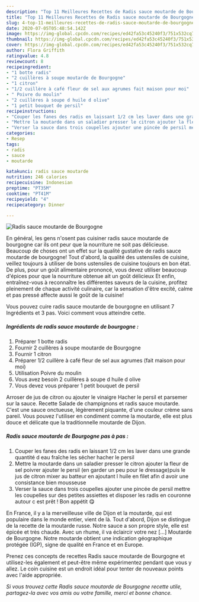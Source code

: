 ```yaml
---
description: "Top 11 Meilleures Recettes de Radis sauce moutarde de Bourgogne"
title: "Top 11 Meilleures Recettes de Radis sauce moutarde de Bourgogne"
slug: 4-top-11-meilleures-recettes-de-radis-sauce-moutarde-de-bourgogne
date: 2020-07-05T05:48:54.142Z
image: https://img-global.cpcdn.com/recipes/ed42fa53c45240f3/751x532cq70/radis-sauce-moutarde-de-bourgogne-photo-principale-de-la-recette.jpg
thumbnail: https://img-global.cpcdn.com/recipes/ed42fa53c45240f3/751x532cq70/radis-sauce-moutarde-de-bourgogne-photo-principale-de-la-recette.jpg
cover: https://img-global.cpcdn.com/recipes/ed42fa53c45240f3/751x532cq70/radis-sauce-moutarde-de-bourgogne-photo-principale-de-la-recette.jpg
author: Flora Griffith
ratingvalue: 4.8
reviewcount: 8
recipeingredient:
- "1 botte radis"
- "2 cuillères à soupe moutarde de Bourgogne"
- "1 citron"
- "1/2 cuillère à café fleur de sel aux agrumes fait maison pour moi"
- " Poivre du moulin"
- "2 cuillères à soupe d huile d olive"
- "1 petit bouquet de persil"
recipeinstructions:
- "Couper les fanes des radis en laissant 1/2 cm les laver dans une grande quantité d eau fraîche les sécher hacher le persil"
- "Mettre la moutarde dans un saladier presser le citron ajouter la fleur de sel poivrer ajouter le persil (en garder un peu pour le dressage)puis le jus de citron mixer au batteur en ajoutant l huile en filet afin d avoir une consistance bien mousseuse"
- "Verser la sauce dans trois coupelles ajouter une pincée de persil mettre les coupelles sur des petites assiettes et disposer les radis en couronne autour c est prêt ! Bon appétit 😋"
categories:
- Resep
tags:
- radis
- sauce
- moutarde

katakunci: radis sauce moutarde 
nutrition: 246 calories
recipecuisine: Indonesian
preptime: "PT35M"
cooktime: "PT41M"
recipeyield: "4"
recipecategory: Dinner

---
```



![Radis sauce moutarde de Bourgogne](https://img-global.cpcdn.com/recipes/ed42fa53c45240f3/751x532cq70/radis-sauce-moutarde-de-bourgogne-photo-principale-de-la-recette.jpg)

En général, les gens n'osent pas cuisiner radis sauce moutarde de bourgogne car ils ont peur que la nourriture ne soit pas délicieuse. Beaucoup de choses ont un effet sur la qualité gustative de radis sauce moutarde de bourgogne! Tout d'abord, la qualité des ustensiles de cuisine, veillez toujours à utiliser de bons ustensiles de cuisine toujours en bon état. De plus, pour un goût alimentaire prononcé, vous devez utiliser beaucoup d'épices pour que la nourriture obtenue ait un goût délicieux Et enfin, entraînez-vous à reconnaître les différentes saveurs de la cuisine, profitez pleinement de chaque activité culinaire, car la sensation d'être excité, calme et pas pressé affecte aussi le goût de la cuisine!

<!--inarticleads1-->

Vous pouvez cuire radis sauce moutarde de bourgogne en utilisant 7 Ingrédients et 3 pas. Voici comment vous atteindre cette.

##### Ingrédients de radis sauce moutarde de bourgogne :

1. Préparer 1 botte radis
1. Fournir 2 cuillères à soupe moutarde de Bourgogne
1. Fournir 1 citron
1. Préparer 1/2 cuillère à café fleur de sel aux agrumes (fait maison pour moi)
1. Utilisation  Poivre du moulin
1. Vous avez besoin 2 cuillères à soupe d huile d olive
1. Vous devez vous préparer 1 petit bouquet de persil


Arroser de jus de citron ou ajouter le vinaigre Hacher le persil et parsemer sur la sauce. Recette Salade de champignons et radis sauce moutarde. C&#39;est une sauce onctueuse, légèrement piquante, d&#39;une couleur crème sans pareil. Vous pouvez l&#39;utiliser en condiment comme la moutarde, elle est plus douce et délicate que la traditionnelle moutarde de Dijon. 

<!--inarticleads2-->

##### Radis sauce moutarde de Bourgogne pas à pas :

1. Couper les fanes des radis en laissant 1/2 cm les laver dans une grande quantité d eau fraîche les sécher hacher le persil
1. Mettre la moutarde dans un saladier presser le citron ajouter la fleur de sel poivrer ajouter le persil (en garder un peu pour le dressage)puis le jus de citron mixer au batteur en ajoutant l huile en filet afin d avoir une consistance bien mousseuse
1. Verser la sauce dans trois coupelles ajouter une pincée de persil mettre les coupelles sur des petites assiettes et disposer les radis en couronne autour c est prêt ! Bon appétit 😋


En France, il y a la merveilleuse ville de Dijon et la moutarde, qui est populaire dans le monde entier, vient de là. Tout d&#39;abord, Dijon se distingue de la recette de la moutarde russe. Notre sauce a son propre style, elle est épicée et très chaude. Avec un rhume, il va éclaircir votre nez […] Moutarde de Bourgogne. Notre moutarde obtient une indication géographique protégée (IGP), signe de qualité en France et en Europe. 

<!--inarticleads1-->

<p>
Prenez ces concepts de recettes Radis sauce moutarde de Bourgogne et utilisez-les également et peut-être même expérimentez pendant que vous y allez. Le coin cuisine est un endroit idéal pour tenter de nouveaux points avec l'aide appropriée.
</p>

<p>
<i>Si vous trouvez cette Radis sauce moutarde de Bourgogne recette utile, partagez-la avec vos amis ou votre famille, merci et bonne chance.</i>
</p>
